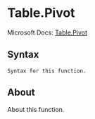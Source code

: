 ---
---

# Table.Pivot

Microsoft Docs: [Table.Pivot](https://docs.microsoft.com/en-us/powerquery-m/table-pivot)

## Syntax

```powerquery-m
Syntax for this function.
```

## About

About this function.

